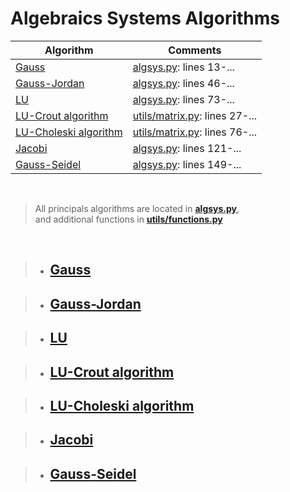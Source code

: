 # Algebraics Systems Algorithms


| Algorithm                                     | Comments                                              |
|-----------------------------------------------|-------------------------------------------------------|
| [Gauss](algsys.py#L13)                        | [algsys.py](algsys.py#L13): lines 13-...               |
| [Gauss-Jordan](algsys.py#L46)                 | [algsys.py](algsys.py#L46): lines 46-...              |
| [LU](algsys.py#L73)                           | [algsys.py](algsys.py#L73): lines 73-...              |
| [LU-Crout algorithm](utils/matrix.py#L27)     | [utils/matrix.py](utils/matrix.py#L27): lines 27-...  |
| [LU-Choleski algorithm](utils/matrix.py#L76)  | [utils/matrix.py](utils/matrix.py#L76): lines 76-...  |
| [Jacobi](algsys.py#L121)                     | [algsys.py](algsys.py#L121): lines 121-...            |
| [Gauss-Seidel](algsys.py#L149)                | [algsys.py](algsys.py#L149): lines 149-...            |

<br>

> All principals algorithms are located in **[algsys.py](algsys.py)**, <br>
> and additional functions in **[utils/functions.py](utils/functions.py)**

<br />

> * ## [Gauss](algsys.py#L04)

> * ## [Gauss-Jordan](algsys.py#L40)

> * ## [LU](algsys.py#L70)

> * ## [LU-Crout algorithm](utils/matrix.py#L27)

> * ## [LU-Choleski algorithm](utils/matrix.py#L76)

> * ## [Jacobi](algsys.py#L121)

> * ## [Gauss-Seidel](algsys.py#L149)
